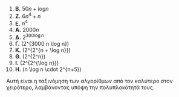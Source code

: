 1. **Β.** $50n + logn$
2. **Ζ.** $6n^4 + n$
3. **Ε.** $n^4$
4. **Α.** $2000n$
5. **Δ.** $2^{300 \log n}$
6. **Γ.** \(2^{3000 n \log n}\)
7. **Κ.** \(2^{2^{n + \log n}}\)
8. **Θ.** \(2^{2^n}\)
9. **Ι.** \(2^{2^{\log n}}\)
10. **Η.** \(n \log n \cdot 2^{n+5}\)

Αυτή είναι η ταξινόμηση των αλγορίθμων από τον καλύτερο στον χειρότερο, λαμβάνοντας υπόψη την πολυπλοκότητά τους.